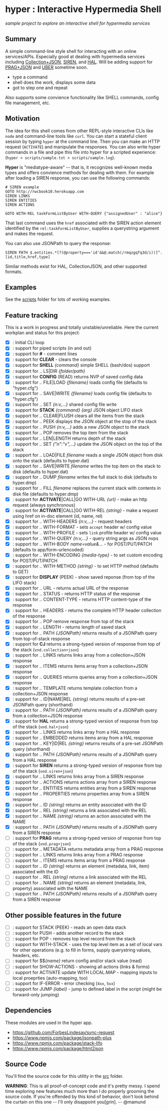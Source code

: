 # hyper : Interactive Hypermedia Shell

_sample project to explore an interactive shell for hypermedia services_

## Summary
A simple command-line style shell for interacting with an online services/APIs. Especially good at dealing with hypermedia services including [Collection+JSON](http://amundsen.com/media-types/collection/), [SIREN](https://github.com/kevinswiber/siren), and [HAL](https://datatracker.ietf.org/doc/html/draft-kelly-json-hal-08). Will be adding support for [PRAG+JSON](https://mamund.github.io/prag-json/) and [UBER](http://uberhypermedia.com/) sometime soon. 

- type a command
- shell does the work, displays some data
- got to step one and repeat

Also supports some convience functionality like SHELL commands, config file management, etc.

## Motivation
The idea for this shell comes from other REPL-style interactive CLIs like `node` and command-line tools like `curl`. You can start a stateful client session by typing `hyper` at the command line. Then you can make an HTTP request (`ACTIVATE`) and manipulate the responses. You can also write hyper commands in a file and pipe this file into hyper for a scripted experience: (`hyper < scripts/sample.txt > scripts/sample.log`).

**Hyper** is "mediatype-aware" -- that is, it recognizes well-known media types and offers convience methods for dealing with them. For example after loading a SIREN response, you can use the following commands:

```
# SIREN example
GOTO http://rwcbook10.herokuapp.com
SIREN LINKS
SIREN ENTITIES
SIREN ACTIONS

GOTO WITH-REL taskFormListByUser WITH-QUERY {"assignedUser" : "alice"}
```

That last command uses the `href` associated with the SIREN action element identified by the `rel:taskFormListByUser`, supplies a querystring argument and makes the request.

You can also use JSONPath to query the response:

```
SIREN PATH $.entities.*[?(@property==='id'&&@.match(/rmqzgqfq3d/i))]^.[id,title,href,type]
```

Similar methods exist for HAL, CollectionJSON, and other supported formats.

## Examples
See the [scripts](scripts/) folder for lots of working examples.

## Feature tracking
This is a work in progress and totally unstable/unreliable. Here the current workplan and status for this project:

 - [x] : Initial CLI loop
 - [x] : support for piped scripts (in and out)
 - [x] : support for **#** - comment lines
 - [x] : support for **CLEAR** - clears the console
 - [x] : support for **SHELL** _{command}_ simple SHELL (bash/dos) support
 - [x] : support for .. LS|DIR _{folder/path}_
 - [x] : support for **CONFIG** (READ) returns NVP of saved config data
 - [x] : support for .. FILE|LOAD _{filename}_ loads config file (defaults to "hyper.cfg")
 - [x] : support for .. SAVE|WRITE _{filename}_ loads config file (defaults to "hyper.cfg")
 - [x] : support for .. SET _{n:v,...}_ shared config file write
 - [x] : support for **STACK** _{command}_ _{arg}_ JSON object LIFO stack
 - [x] : support for .. CLEAR|FLUSH clears all the items from the stack
 - [x] : support for .. PEEK displays the JSON object at the stop of the stack
 - [x] : support for .. PUSH _{n:v,...}_ adds a new JSON object to the stack
 - [x] : support for .. POP removes the top item from the stack
 - [x] : support for .. LEN|LENGTH returns depth of the stack
 - [x] : support for .. SET _{"n":"v",...}_ update the JSON object on the top of the stack
 - [x] : support for .. LOAD|FILE _filename_  reads a single JSON object from disk onto the stack (defaults to hyper.dat)
 - [x] : support for .. SAVE|WRITE _filename_ writes the top item on the stack to disk (defaults to hyper.dat)
 - [x] : support for .. DUMP _filename_ writes the full stack to disk (defaults to hyper.dmp)
 - [x] : support for .. FILL _filename_ replaces the current stack with contents in disk file (defaults to hyper.dmp)
 - [x] : support for **ACTIVATE**|CALL|GO WITH-URL _{url}_ - make an http request (always synchronous)
 - [x] : support for **ACTIVATE**|CALL|GO WITH-REL _{string}_ - make a request using href on in-doc element (id, name, rel)
 - [x] : support for .. WITH-HEADERS _{n:v,...}_ - request headers
 - [x] : support for .. WITH-FORMAT - sets `accept` header w/ config value
 - [x] : support for .. WITH-PROFILE - sets `link` profile header w/ config value
 - [x] : support for .. WITH-QUERY _{n:v,...}_ - query string args as JSON nvps
 - [x] : support for .. WITH-BODY _name=value&..._ - for POST/PUT/PATCH (defaults to app/form-urlencoded)
 - [x] : support for .. WITH-ENCODING _{media-type}_ - to set custom encoding for POST/PUT/PATCH
 - [x] : support for .. WITH-METHOD _{string}_ - to set HTTP method (defaults to GET)
 - [x] : support for **DISPLAY** (PEEK) - show saved reponse (from top of the LIFO stack)
 - [x] : support for .. URL - returns actual URL of the response
 - [x] : support for .. STATUS - returns HTTP status of the response
 - [x] : support for .. CONTENT-TYPE - returns HTTP content-type of the response
 - [x] : support for .. HEADERS - returns the complete HTTP header collection of the response
 - [x] : support for .. POP remove response from top of the stack
 - [x] : support for .. LENGTH - returns length of saved stack
 - [x] : support for .. PATH _{JSONPath}_ returns results of a JSONPath query from top-of-stack response
 - [x] : support for **CJ** returns a strong-typed version of response from top of the stack (`vnd.collection+json`)
 - [x] : support for .. LINKS returns links array from a collection+JSON response
 - [x] : support for .. ITEMS returns items array from a collection+JSON response
 - [x] : support for .. QUERIES returns queries array from a collection+JSON response
 - [x] : support for .. TEMPLATE returns template collection from a collection+JSON response
 - [x] : support for .. ID|NAME|REL _{string}_ returns results of a pre-set JSONPath query (shorthand)
 - [x] : support for .. PATH _{JSONPath}_ returns results of a JSONPath query from a collection+JSON response
 - [x] : support for **HAL** returns a strong-typed version of response from top of the stack (`vnd.hal+json`)
 - [x] : support for .. LINKS returns links array from a HAL response
 - [x] : support for .. EMBEDDED returns items array from a HAL response
 - [x] : support for .. KEY|ID|REL _{string}_ returns results of a pre-set JSONPath query (shorthand)
 - [x] : support for .. PATH _{JSONPath}_ returns results of a JSONPath query from a HAL response
 - [x] : support for **SIREN** returns a strong-typed version of response from top of the stack (`vnd.siren+json`)
 - [x] : support for .. LINKS returns links array from a SIREN response
 - [x] : support for .. ACTIONS returns actions array from a SIREN response
 - [x] : support for .. ENTITIES returns entities array from a SIREN response
 - [x] : support for .. PROPERTIES returns properties array from a SIREN response
 - [x] : support for .. ID _{string}_ returns an entity associated with the ID
 - [x] : support for .. REL _{string}_ returns a link associated with the REL
 - [x] : support for .. NAME _{string}_ returns an action associated with the NAME
 - [x] : support for .. PATH _{JSONPath}_ returns results of a JSONPath query from a SIREN response
 - [ ] : support for **PRAG** returns a strong-typed version of response from top of the stack (`vnd.prag+json`)
 - [ ] : support for .. METADATA returns metadata array from a PRAG response
 - [ ] : support for .. LINKS returns links array from a PRAG response
 - [ ] : support for .. ITEMS returns items array from a PRAG response
 - [ ] : support for .. ID _{string}_ returns an element (metadata, link, item) associated with the ID
 - [ ] : support for .. REL _{string}_ returns a link associated with the REL
 - [ ] : support for .. NAME _{string}_ returns an element (metadata, link, property) associated with the NAME
 - [ ] : support for .. PATH _{JSONPath}_ returns results of a JSONPath query from a SIREN response
 
 ## Other possible features in the future
 - [ ] : support for STACK (PEEK) - reads an open data stack
 - [ ] : support for   PUSH - adds another record to the stack
 - [ ] : support for   POP - removes top level record from the stack
 - [ ] : support for   WITH-STACK - uses the top level item as a set of local vars for other operations (e.g. to fill in forms, supply querystring values, headers, etc.
 - [ ] : support for $$_{name}_ return config and/or stack value (read) 
 - [ ] : support for SHOW-ACTIONS - showing all actions (links & forms)
 - [ ] : support for ACTIVATE update WITH LOCAL.MAP - mapping inputs to local proeprties (auto-mapping, too)
 - [ ] : support for IF-ERROR - error checking (`4xx`, `5xx`)
 - [ ] : support for JUMP _{label}_ - jump to defined label in the script (might be forward-only jumping)

## Dependencies
These modules are used in the hyper app.

 * https://github.com/ForbesLindesay/sync-request
 * https://www.npmjs.com/package/jsonpath-plus
 * https://www.npmjs.com/package/stack-lifo
 * https://www.npmjs.com/package/html2json

## Source Code
You'll find the source code for this utility in the [src](src/) folder. 

**WARNING**: This is all proof-of-concept code and it's pretty messy. I spend time exploring new features much more than I do properly grooming the source code. If you're offended by this kind of behavior, don't look behind the curtain on this one -- I'll only disappoint you[grin]. -- @mamund

